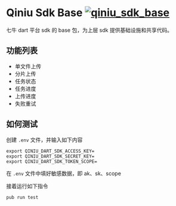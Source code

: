 # Qiniu Sdk Base [![qiniu_sdk_base](https://img.shields.io/pub/v/qiniu_sdk_base.svg?label=qiniu_sdk_base)](https://pub.dev/packages/qiniu_sdk_base)

七牛 dart 平台 sdk 的 base 包，为上层 sdk 提供基础设施和共享代码。

## 功能列表

+ 单文件上传
+ 分片上传
+ 任务状态
+ 任务进度
+ 上传进度
+ 失败重试

## 如何测试

创建 `.env` 文件，并输入如下内容

```
export QINIU_DART_SDK_ACCESS_KEY=
export QINIU_DART_SDK_SECRET_KEY=
export QINIU_DART_SDK_TOKEN_SCOPE=
```


在 `.env` 文件中填好敏感数据，即 ak、sk、scope

接着运行如下指令

`pub run test`
